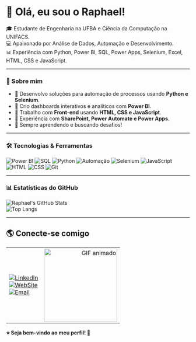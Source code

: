 # 👋 Olá, eu sou o Raphael!  

🎓 Estudante de Engenharia na UFBA e Ciência da Computação na UNIFACS.  
💻 Apaixonado por Análise de Dados, Automação e Desenvolvimento.  
📊 Experiência com Python, Power BI, SQL, Power Apps, Selenium, Excel, HTML, CSS e JavaScript.  

---

### 🚀 Sobre mim  

- 🔹 Desenvolvo soluções para automação de processos usando **Python e Selenium**.  
- 🔹 Crio dashboards interativos e analíticos com **Power BI**.  
- 🔹 Trabalho com **Front-end** usando **HTML, CSS e JavaScript**.  
- 🔹 Experiência com **SharePoint, Power Automate e Power Apps**.  
- 🔹 Sempre aprendendo e buscando desafios!  

---

### 🛠️ Tecnologias & Ferramentas  

![Power BI](https://img.shields.io/badge/Power%20BI-F2C811?style=for-the-badge&logo=power-bi&logoColor=black) ![SQL](https://img.shields.io/badge/SQL-CC2927?style=for-the-badge&logo=database&logoColor=white) ![Python](https://img.shields.io/badge/Python-3776AB?style=for-the-badge&logo=python&logoColor=white) ![Automação](https://img.shields.io/badge/Automação-007ACC?style=for-the-badge&logo=automation&logoColor=white) ![Selenium](https://img.shields.io/badge/Selenium-43B02A?style=for-the-badge&logo=selenium&logoColor=white) ![JavaScript](https://img.shields.io/badge/JavaScript-F7DF1E?style=for-the-badge&logo=javascript&logoColor=black) ![HTML](https://img.shields.io/badge/HTML-E34F26?style=for-the-badge&logo=html5&logoColor=white) ![CSS](https://img.shields.io/badge/CSS-1572B6?style=for-the-badge&logo=css3&logoColor=white) ![Git](https://img.shields.io/badge/Git-F05032?style=for-the-badge&logo=git&logoColor=white)  

---

### 📊 Estatísticas do GitHub  

![Raphael's GitHub Stats](https://github-readme-stats.vercel.app/api?username=Raphaelspinheiro&show_icons=true&theme=radical)  
![Top Langs](https://github-readme-stats.vercel.app/api/top-langs/?username=Raphaelspinheiro&layout=compact&theme=radical)  

---


## 🌎 Conecte-se comigo

<table style="border-collapse: collapse; border: none;">
  <tr>
    <td>
      <a href="https://www.linkedin.com/in/raphael-pinheiro-b3062724b">
        <img src="https://img.shields.io/badge/LinkedIn-0077B5?style=for-the-badge&logo=linkedin&logoColor=white" alt="LinkedIn">
      </a><br>
      <a href="https://raphaelspinheiro.github.io/">
        <img src="https://img.shields.io/badge/WebSite-E4405F?style=for-the-badge&logo=WebSite&logoColor=white" alt="WebSite">
      </a><br>
      <a href="mailto:raphaelspinheiro@hotmail.com">
        <img src="https://img.shields.io/badge/Email-D14836?style=for-the-badge&logo=gmail&logoColor=white" alt="Email">
      </a>
    </td>
    <td align="right">
      <img src="https://media0.giphy.com/media/v1.Y2lkPTc5MGI3NjExN2d5OGdlY3FnZzFxOHlvYWV3bjcydHV6bzJqNzVnY3pzbGpkZ3EwYyZlcD12MV9pbnRlcm5hbF9naWZfYnlfaWQmY3Q9Zw/bmIlbQHuyYNIEt6lD3/giphy.gif" width="200" alt="GIF animado">
    </td>
  </tr>
</table>

**⭐ Seja bem-vindo ao meu perfil! 🚀**
